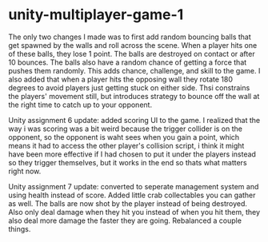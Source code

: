 # unity-multiplayer-game-1
 
The only two changes I made was to first add random bouncing balls that get spawned by the walls and roll across the scene. When a player hits one of these balls, they lose 1 point. The balls are destroyed on contact or after 10 bounces. The balls also have a random chance of getting a force that pushes them randomly. This adds chance, challenge, and skill to the game. I also added that when a player hits the opposing wall they rotate 180 degrees to avoid players just getting stuck on either side. Thsi constrains the players' movement still, but introduces strategy to bounce off the wall at the right time to catch up to your opponent.

Unity assignment 6 update: added scoring UI to the game. I realized that the way i was scoring was a bit weird because the trigger collider is on the opponent, so the opponent is waht sees when you gain a point, which means it had to access the other player's collision script, i think it might have been more effective if I had chosen to put it under the players instead so they trigger themselves, but it works in the end so thats what matters right now.

Unity assignment 7 update: converted to seperate management system and using health instead of score. Added little crab collectables you can gather as well. The balls are now shot by the player instead of being destroyed. Also only deal damage when they hit you instead of when you hit them, they also deal more damage the faster they are going. Rebalanced a couple things.
